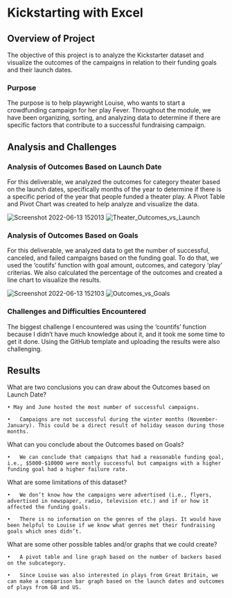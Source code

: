 # Kickstarting with Excel

## Overview of Project
The objective of this project is to analyze the Kickstarter dataset and visualize the outcomes of the campaigns in relation to their funding goals and their launch dates. 

### Purpose
The purpose is to help playwright Louise, who wants to start a crowdfunding campaign for her play Fever. Throughout the module, we have been organizing, sorting, and analyzing data to determine if there are specific factors that contribute to a successful fundraising campaign. 

## Analysis and Challenges

### Analysis of Outcomes Based on Launch Date
For this deliverable, we analyzed the outcomes for category theater based on the launch dates, specifically months of the year to determine if there is a specific period of the year that people funded a theater play. A Pivot Table and Pivot Chart was created to help analyze and visualize the data. 

![Screenshot 2022-06-13 152013](https://user-images.githubusercontent.com/107225715/173456714-2875df79-7d53-49e3-9adb-7f094fadbfb1.png)
![Theater_Outcomes_vs_Launch](https://user-images.githubusercontent.com/107225715/173456911-01d66805-6b2b-401c-9f7b-608a97d5eee1.png)

### Analysis of Outcomes Based on Goals
For this deliverable, we analyzed data to get the number of successful, canceled, and failed campaigns based on the funding goal. To do that, we used the ‘coutifs’ function with goal amount, outcomes, and category ‘play’ criterias. We also calculated the percentage of the outcomes and created a line chart to visualize the results.

![Screenshot 2022-06-13 152103](https://user-images.githubusercontent.com/107225715/173457101-81d7544e-94e7-4e43-85b7-a9ddb4ef70b0.png)
![Outcomes_vs_Goals](https://user-images.githubusercontent.com/107225715/173457176-6ed98572-13fd-4dce-8e7b-40ab1c303a4a.png)

### Challenges and Difficulties Encountered
The biggest challenge I encountered was using the ‘countifs’ function because I didn’t have much knowledge about it, and it took me some time to get it done. Using the GitHub template and uploading the results were also challenging. 

## Results

 What are two conclusions you can draw about the Outcomes based on Launch Date?
    
    • May and June hosted the most number of successful campaigns. 
    
    •	Campaigns are not successful during the winter months (November-January). This could be a direct result of holiday season during those months.  

 What can you conclude about the Outcomes based on Goals?
    
    •	We can conclude that campaigns that had a reasonable funding goal, i.e., $5000-$10000 were mostly successful but campaigns with a higher funding goal had a higher failure rate. 
 
 What are some limitations of this dataset?
    
    •	We don’t know how the campaigns were advertised (i.e., flyers, advertised in newspaper, radio, television etc.) and if or how it affected the funding goals.
    
    •	There is no information on the genres of the plays. It would have been helpful to Louise if we know what genres met their fundraising goals which ones didn’t. 

 What are some other possible tables and/or graphs that we could create?
    
    •	A pivot table and line graph based on the number of backers based on the subcategory. 
    
    •	Since Louise was also interested in plays from Great Britain, we can make a comparison bar graph based on the launch dates and outcomes of plays from GB and US.

